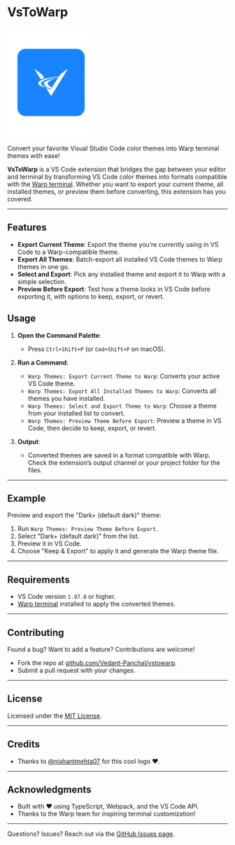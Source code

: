 # VsToWarp

<img src="./VsToWarp.png" width="200" height="250">


Convert your favorite Visual Studio Code color themes into Warp terminal themes with ease!

**VsToWarp** is a VS Code extension that bridges the gap between your editor and terminal by transforming VS Code color themes into formats compatible with the [Warp terminal](https://www.warp.dev/). Whether you want to export your current theme, all installed themes, or preview them before converting, this extension has you covered.

---

## Features

- **Export Current Theme**: Export the theme you’re currently using in VS Code to a Warp-compatible theme.
- **Export All Themes**: Batch-export all installed VS Code themes to Warp themes in one go.
- **Select and Export**: Pick any installed theme and export it to Warp with a simple selection.
- **Preview Before Export**: Test how a theme looks in VS Code before exporting it, with options to keep, export, or revert.


## Usage

1. **Open the Command Palette**:
   - Press `Ctrl+Shift+P` (or `Cmd+Shift+P` on macOS).

2. **Run a Command**:
   - `Warp Themes: Export Current Theme to Warp`: Converts your active VS Code theme.
   - `Warp Themes: Export All Installed Themes to Warp`: Converts all themes you have installed.
   - `Warp Themes: Select and Export Theme to Warp`: Choose a theme from your installed list to convert.
   - `Warp Themes: Preview Theme Before Export`: Preview a theme in VS Code, then decide to keep, export, or revert.

3. **Output**:
   - Converted themes are saved in a format compatible with Warp. Check the extension’s output channel or your project folder for the files.

---

## Example

Preview and export the "Dark+ (default dark)" theme:

1. Run `Warp Themes: Preview Theme Before Export`.
2. Select "Dark+ (default dark)" from the list.
3. Preview it in VS Code.
4. Choose "Keep & Export" to apply it and generate the Warp theme file.

---

## Requirements

- VS Code version `1.97.0` or higher.
- [Warp terminal](https://www.warp.dev/) installed to apply the converted themes.

---

## Contributing

Found a bug? Want to add a feature? Contributions are welcome!
- Fork the repo at [github.com/Vedant-Panchal/vstowarp](https://github.com/Vedant-Panchal/vstowarp).
- Submit a pull request with your changes.

---

## License

Licensed under the [MIT License](LICENSE).

---

## Credits

- Thanks to [@nishantmehta07](https://github.com/nishantmehta07) for this cool logo ❤️.

---

## Acknowledgments

- Built with ❤️ using TypeScript, Webpack, and the VS Code API.
- Thanks to the Warp team for inspiring terminal customization!
---

Questions? Issues? Reach out via the [GitHub Issues page](https://github.com/Vedant-Panchal/vstowarp/issues).
